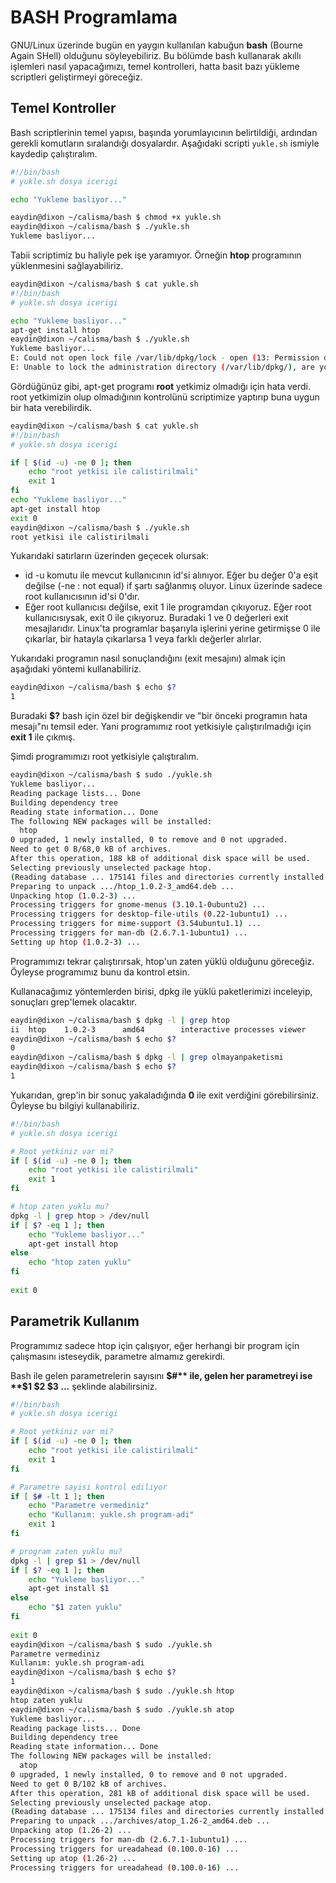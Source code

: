 # BASH Programlama

GNU/Linux üzerinde bugün en yaygın kullanılan kabuğun **bash** (Bourne Again SHell) olduğunu söyleyebiliriz. Bu bölümde bash kullanarak akıllı işlemleri nasıl yapacağımızı, temel kontrolleri, hatta basit bazı yükleme scriptleri geliştirmeyi göreceğiz.

## Temel Kontroller

Bash scriptlerinin temel yapısı, başında yorumlayıcının belirtildiği, ardından gerekli komutların sıralandığı dosyalardır. Aşağıdaki scripti ```yukle.sh``` ismiyle kaydedip çalıştıralım.

```bash
#!/bin/bash
# yukle.sh dosya icerigi

echo "Yukleme basliyor..."

```

```bash
eaydin@dixon ~/calisma/bash $ chmod +x yukle.sh 
eaydin@dixon ~/calisma/bash $ ./yukle.sh
Yukleme basliyor...
```

Tabii scriptimiz bu haliyle pek işe yaramıyor. Örneğin **htop** programının yüklenmesini sağlayabiliriz.

```bash
eaydin@dixon ~/calisma/bash $ cat yukle.sh 
#!/bin/bash
# yukle.sh dosya icerigi

echo "Yukleme basliyor..."
apt-get install htop
eaydin@dixon ~/calisma/bash $ ./yukle.sh 
Yukleme basliyor...
E: Could not open lock file /var/lib/dpkg/lock - open (13: Permission denied)
E: Unable to lock the administration directory (/var/lib/dpkg/), are you root?
```

Gördüğünüz gibi, apt-get programı **root** yetkimiz olmadığı için hata verdi. root yetkimizin olup olmadığının kontrolünü scriptimize yaptırıp buna uygun bir hata verebilirdik.

```bash
eaydin@dixon ~/calisma/bash $ cat yukle.sh 
#!/bin/bash
# yukle.sh dosya icerigi

if [ $(id -u) -ne 0 ]; then
    echo "root yetkisi ile calistirilmali"
    exit 1
fi
echo "Yukleme basliyor..."
apt-get install htop
exit 0
eaydin@dixon ~/calisma/bash $ ./yukle.sh 
root yetkisi ile calistirilmali
```

Yukarıdaki satırların üzerinden geçecek olursak:

* id -u komutu ile mevcut kullanıcının id'si alınıyor. Eğer bu değer 0'a eşit değilse (-ne : not equal) if şartı sağlanmış oluyor. Linux üzerinde sadece root kullanıcısının id'si 0'dır.
* Eğer root kullanıcısı değilse, exit 1 ile programdan çıkıyoruz. Eğer root kullanıcısıysak, exit 0 ile çıkıyoruz. Buradaki 1 ve 0 değerleri exit mesajlarıdır. Linux'ta programlar başarıyla işlerini yerine getirmişse 0 ile çıkarlar, bir hatayla çıkarlarsa 1 veya farklı değerler alırlar.


Yukarıdaki programın nasıl sonuçlandığını (exit mesajını) almak için aşağıdaki yöntemi kullanabiliriz.

```bash
eaydin@dixon ~/calisma/bash $ echo $?
1
```

Buradaki **$?** bash için özel bir değişkendir ve "bir önceki programın hata mesajı"nı temsil eder. Yani programımız root yetkisiyle çalıştırılmadığı için **exit 1** ile çıkmış.

Şimdi programımızı root yetkisiyle çalıştıralım.

```bash
eaydin@dixon ~/calisma/bash $ sudo ./yukle.sh 
Yukleme basliyor...
Reading package lists... Done
Building dependency tree       
Reading state information... Done
The following NEW packages will be installed:
  htop
0 upgraded, 1 newly installed, 0 to remove and 0 not upgraded.
Need to get 0 B/68,0 kB of archives.
After this operation, 188 kB of additional disk space will be used.
Selecting previously unselected package htop.
(Reading database ... 175141 files and directories currently installed.)
Preparing to unpack .../htop_1.0.2-3_amd64.deb ...
Unpacking htop (1.0.2-3) ...
Processing triggers for gnome-menus (3.10.1-0ubuntu2) ...
Processing triggers for desktop-file-utils (0.22-1ubuntu1) ...
Processing triggers for mime-support (3.54ubuntu1.1) ...
Processing triggers for man-db (2.6.7.1-1ubuntu1) ...
Setting up htop (1.0.2-3) ...
```

Programımızı tekrar çalıştırırsak, htop'un zaten yüklü olduğunu göreceğiz. Öyleyse programımız bunu da kontrol etsin.

Kullanacağımız yöntemlerden birisi, dpkg ile yüklü paketlerimizi inceleyip, sonuçları grep'lemek olacaktır.

```bash
eaydin@dixon ~/calisma/bash $ dpkg -l | grep htop
ii  htop    1.0.2-3      amd64        interactive processes viewer
eaydin@dixon ~/calisma/bash $ echo $?
0
eaydin@dixon ~/calisma/bash $ dpkg -l | grep olmayanpaketismi
eaydin@dixon ~/calisma/bash $ echo $?
1
```

Yukarıdan, grep'in bir sonuç yakaladığında **0** ile exit verdiğini görebilirsiniz. Öyleyse bu bilgiyi kullanabiliriz.

```bash
#!/bin/bash
# yukle.sh dosya icerigi

# Root yetkiniz var mi?
if [ $(id -u) -ne 0 ]; then
    echo "root yetkisi ile calistirilmali"
    exit 1
fi

# htop zaten yuklu mu?
dpkg -l | grep htop > /dev/null
if [ $? -eq 1 ]; then
    echo "Yukleme basliyor..."
    apt-get install htop
else
    echo "htop zaten yuklu"
fi
    	
exit 0
```

## Parametrik Kullanım

Programımız sadece htop için çalışıyor, eğer herhangi bir program için çalışmasını isteseydik, parametre almamız gerekirdi.

Bash ile gelen parametrelerin sayısını **$#** ile, gelen her parametreyi ise **$1 $2 $3 ...** şeklinde alabilirsiniz.

```bash
#!/bin/bash
# yukle.sh dosya icerigi

# Root yetkiniz var mi?
if [ $(id -u) -ne 0 ]; then
    echo "root yetkisi ile calistirilmali"
    exit 1
fi

# Parametre sayisi kontrol ediliyor
if [ $# -lt 1 ]; then
    echo "Parametre vermediniz"
    echo "Kullanım: yukle.sh program-adi"
    exit 1
fi

# program zaten yuklu mu?
dpkg -l | grep $1 > /dev/null
if [ $? -eq 1 ]; then
    echo "Yukleme basliyor..."
    apt-get install $1
else
    echo "$1 zaten yuklu"
fi
    	
exit 0
eaydin@dixon ~/calisma/bash $ sudo ./yukle.sh 
Parametre vermediniz
Kullanım: yukle.sh program-adi
eaydin@dixon ~/calisma/bash $ echo $?
1
eaydin@dixon ~/calisma/bash $ sudo ./yukle.sh htop
htop zaten yuklu
eaydin@dixon ~/calisma/bash $ sudo ./yukle.sh atop
Yukleme basliyor...
Reading package lists... Done
Building dependency tree       
Reading state information... Done
The following NEW packages will be installed:
  atop
0 upgraded, 1 newly installed, 0 to remove and 0 not upgraded.
Need to get 0 B/102 kB of archives.
After this operation, 281 kB of additional disk space will be used.
Selecting previously unselected package atop.
(Reading database ... 175134 files and directories currently installed.)
Preparing to unpack .../archives/atop_1.26-2_amd64.deb ...
Unpacking atop (1.26-2) ...
Processing triggers for man-db (2.6.7.1-1ubuntu1) ...
Processing triggers for ureadahead (0.100.0-16) ...
Setting up atop (1.26-2) ...
Processing triggers for ureadahead (0.100.0-16) ...
```

